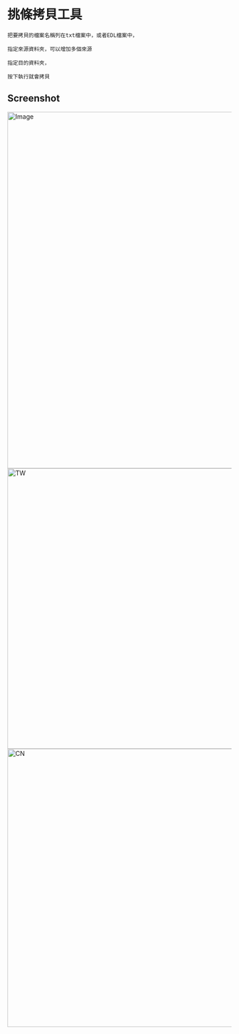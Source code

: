 # 挑條拷貝工具

    把要拷貝的檔案名稱列在txt檔案中，或者EDL檔案中，

    指定來源資料夾，可以增加多個來源

    指定目的資料夾，

    按下執行就會拷貝

## Screenshot

<img width="802" alt="Image" src="https://github.com/user-attachments/assets/44d923a1-2639-4b9b-a151-0f2b30e191a6" />
<img width="802" height="631" alt="TW" src="https://github.com/user-attachments/assets/015fcc89-d0d2-4778-bbc5-eea4bf1184b4" />
<img width="801" height="626" alt="CN" src="https://github.com/user-attachments/assets/b0eaecc3-6a17-4543-83c3-9049c728e8ca" />

